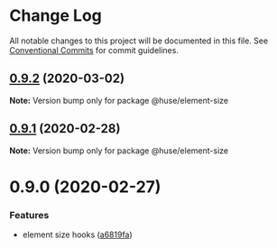 # Change Log

All notable changes to this project will be documented in this file.
See [Conventional Commits](https://conventionalcommits.org) for commit guidelines.

## [0.9.2](https://github.com/ecomfe/react-hooks/compare/@huse/element-size@0.9.1...@huse/element-size@0.9.2) (2020-03-02)

**Note:** Version bump only for package @huse/element-size





## [0.9.1](https://github.com/ecomfe/react-hooks/compare/@huse/element-size@0.9.0...@huse/element-size@0.9.1) (2020-02-28)

**Note:** Version bump only for package @huse/element-size





# 0.9.0 (2020-02-27)


### Features

* element size hooks ([a6819fa](https://github.com/ecomfe/react-hooks/commit/a6819fad16193b807b7478f5de697ed9b438e152))
